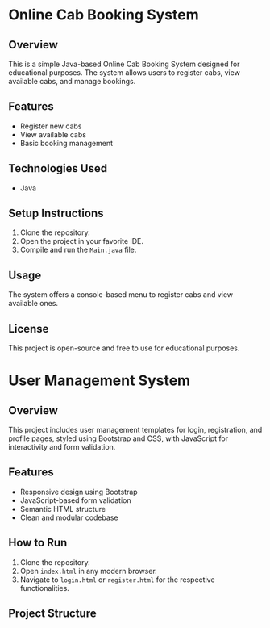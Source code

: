 # Online Cab Booking System

## Overview
This is a simple Java-based Online Cab Booking System designed for educational purposes. The system allows users to register cabs, view available cabs, and manage bookings.

## Features
- Register new cabs
- View available cabs
- Basic booking management

## Technologies Used
- Java

## Setup Instructions
1. Clone the repository.
2. Open the project in your favorite IDE.
3. Compile and run the `Main.java` file.

## Usage
The system offers a console-based menu to register cabs and view available ones.

## License
This project is open-source and free to use for educational purposes.

# User Management System

## Overview
This project includes user management templates for login, registration, and profile pages, styled using Bootstrap and CSS, with JavaScript for interactivity and form validation.

## Features
- Responsive design using Bootstrap
- JavaScript-based form validation
- Semantic HTML structure
- Clean and modular codebase

## How to Run
1. Clone the repository.
2. Open `index.html` in any modern browser.
3. Navigate to `login.html` or `register.html` for the respective functionalities.

## Project Structure
